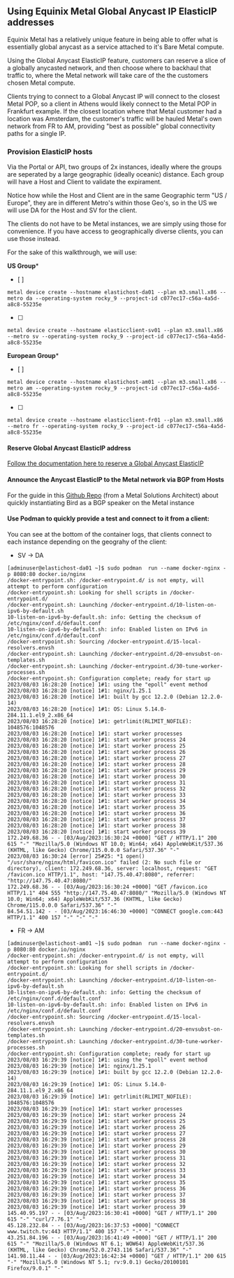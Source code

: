 ## Using Equinix Metal Global Anycast IP ElasticIP addresses

Equinix Metal has a relatively unique feature in being able to offer what is essentially global anycast as a service attached to it's Bare Metal compute.

Using the Global Anycast ElasticIP feature, customers can reserve a slice of a globally anycasted network, and then choose where to backhaul that traffic to, where the Metal network will take care of the the customers chosen Metal compute.

Clients trying to connect to a Global Anycast IP will connect to the closest Metal POP, so a client in Athens would likely connect to the Metal POP in Frankfurt example. If the closest location where that Metal customer had a location was Amsterdam, the customer's traffic will be hauled Metal's own network from FR to AM, providing "best as possible" global connectivity paths for a single IP.


### Provision ElasticIP hosts

Via the Portal or API, two groups of 2x instances, ideally where the groups are seperated by a large geographic (ideally oceanic) distance. Each group will have a Host and Client to validate the expirament.

Notice how while the Host and Client are in the same Geographic term "US / Europe", they are in different Metro's within those Geo's, so in the US we will use DA for the Host and SV for the client.

The clients do not have to be Metal instances, we are simply using those for convenience. If you have access to geographically diverse clients, you can use those instead.

For the sake of this walkthrough, we will use:

**US Group***
- [ ]
```
metal device create --hostname elastichost-da01 --plan m3.small.x86 --metro da --operating-system rocky_9 --project-id c077ec17-c56a-4a5d-a8c8-55235e
```
- [ ]
```
metal device create --hostname elasticclient-sv01 --plan m3.small.x86 --metro sv --operating-system rocky_9 --project-id c077ec17-c56a-4a5d-a8c8-55235e
```

**European Group***
- [ ]
```
metal device create --hostname elastichost-am01 --plan m3.small.x86 --metro am --operating-system rocky_9 --project-id c077ec17-c56a-4a5d-a8c8-55235e
```
- [ ]
```
metal device create --hostname elasticclient-fr01 --plan m3.small.x86 --metro fr --operating-system rocky_9 --project-id c077ec17-c56a-4a5d-a8c8-55235e
```

#### Reserve Global Anycast ElasticIP address

[Follow the documentation here to reserve a Global Anycast ElasticIP](https://deploy.equinix.com/developers/docs/metal/networking/global-anycast-ips/)

#### Announce the Anycast ElasticIP to the Metal network via BGP from Hosts

For the guide in this [Github Repo](https://github.com/enkelprifti98/Equinix-Metal-BGP) (from a Metal Solutions Architect) about quickly instantiating Bird as a BGP speaker on the Metal instance

#### Use Podman to quickly provide a test and connect to it from a client:

You can see at the bottom of the container logs, that clients connect to each instance depending on the geograhy of the client:

- SV -> DA
```
[adminuser@elastichost-da01 ~]$ sudo podman  run --name docker-nginx -p 8080:80 docker.io/nginx
/docker-entrypoint.sh: /docker-entrypoint.d/ is not empty, will attempt to perform configuration
/docker-entrypoint.sh: Looking for shell scripts in /docker-entrypoint.d/
/docker-entrypoint.sh: Launching /docker-entrypoint.d/10-listen-on-ipv6-by-default.sh
10-listen-on-ipv6-by-default.sh: info: Getting the checksum of /etc/nginx/conf.d/default.conf
10-listen-on-ipv6-by-default.sh: info: Enabled listen on IPv6 in /etc/nginx/conf.d/default.conf
/docker-entrypoint.sh: Sourcing /docker-entrypoint.d/15-local-resolvers.envsh
/docker-entrypoint.sh: Launching /docker-entrypoint.d/20-envsubst-on-templates.sh
/docker-entrypoint.sh: Launching /docker-entrypoint.d/30-tune-worker-processes.sh
/docker-entrypoint.sh: Configuration complete; ready for start up
2023/08/03 16:28:20 [notice] 1#1: using the "epoll" event method
2023/08/03 16:28:20 [notice] 1#1: nginx/1.25.1
2023/08/03 16:28:20 [notice] 1#1: built by gcc 12.2.0 (Debian 12.2.0-14)
2023/08/03 16:28:20 [notice] 1#1: OS: Linux 5.14.0-284.11.1.el9_2.x86_64
2023/08/03 16:28:20 [notice] 1#1: getrlimit(RLIMIT_NOFILE): 1048576:1048576
2023/08/03 16:28:20 [notice] 1#1: start worker processes
2023/08/03 16:28:20 [notice] 1#1: start worker process 24
2023/08/03 16:28:20 [notice] 1#1: start worker process 25
2023/08/03 16:28:20 [notice] 1#1: start worker process 26
2023/08/03 16:28:20 [notice] 1#1: start worker process 27
2023/08/03 16:28:20 [notice] 1#1: start worker process 28
2023/08/03 16:28:20 [notice] 1#1: start worker process 29
2023/08/03 16:28:20 [notice] 1#1: start worker process 30
2023/08/03 16:28:20 [notice] 1#1: start worker process 31
2023/08/03 16:28:20 [notice] 1#1: start worker process 32
2023/08/03 16:28:20 [notice] 1#1: start worker process 33
2023/08/03 16:28:20 [notice] 1#1: start worker process 34
2023/08/03 16:28:20 [notice] 1#1: start worker process 35
2023/08/03 16:28:20 [notice] 1#1: start worker process 36
2023/08/03 16:28:20 [notice] 1#1: start worker process 37
2023/08/03 16:28:20 [notice] 1#1: start worker process 38
2023/08/03 16:28:20 [notice] 1#1: start worker process 39
172.249.68.36 - - [03/Aug/2023:16:30:24 +0000] "GET / HTTP/1.1" 200 615 "-" "Mozilla/5.0 (Windows NT 10.0; Win64; x64) AppleWebKit/537.36 (KHTML, like Gecko) Chrome/115.0.0.0 Safari/537.36" "-"
2023/08/03 16:30:24 [error] 25#25: *1 open() "/usr/share/nginx/html/favicon.ico" failed (2: No such file or directory), client: 172.249.68.36, server: localhost, request: "GET /favicon.ico HTTP/1.1", host: "147.75.40.47:8080", referrer: "http://147.75.40.47:8080/"
172.249.68.36 - - [03/Aug/2023:16:30:24 +0000] "GET /favicon.ico HTTP/1.1" 404 555 "http://147.75.40.47:8080/" "Mozilla/5.0 (Windows NT 10.0; Win64; x64) AppleWebKit/537.36 (KHTML, like Gecko) Chrome/115.0.0.0 Safari/537.36" "-"
84.54.51.142 - - [03/Aug/2023:16:46:30 +0000] "CONNECT google.com:443 HTTP/1.1" 400 157 "-" "-" "-"
```


- FR -> AM
```
[adminuser@elastichost-am01 ~]$ sudo podman  run --name docker-nginx -p 8080:80 docker.io/nginx
/docker-entrypoint.sh: /docker-entrypoint.d/ is not empty, will attempt to perform configuration
/docker-entrypoint.sh: Looking for shell scripts in /docker-entrypoint.d/
/docker-entrypoint.sh: Launching /docker-entrypoint.d/10-listen-on-ipv6-by-default.sh
10-listen-on-ipv6-by-default.sh: info: Getting the checksum of /etc/nginx/conf.d/default.conf
10-listen-on-ipv6-by-default.sh: info: Enabled listen on IPv6 in /etc/nginx/conf.d/default.conf
/docker-entrypoint.sh: Sourcing /docker-entrypoint.d/15-local-resolvers.envsh
/docker-entrypoint.sh: Launching /docker-entrypoint.d/20-envsubst-on-templates.sh
/docker-entrypoint.sh: Launching /docker-entrypoint.d/30-tune-worker-processes.sh
/docker-entrypoint.sh: Configuration complete; ready for start up
2023/08/03 16:29:39 [notice] 1#1: using the "epoll" event method
2023/08/03 16:29:39 [notice] 1#1: nginx/1.25.1
2023/08/03 16:29:39 [notice] 1#1: built by gcc 12.2.0 (Debian 12.2.0-14)
2023/08/03 16:29:39 [notice] 1#1: OS: Linux 5.14.0-284.11.1.el9_2.x86_64
2023/08/03 16:29:39 [notice] 1#1: getrlimit(RLIMIT_NOFILE): 1048576:1048576
2023/08/03 16:29:39 [notice] 1#1: start worker processes
2023/08/03 16:29:39 [notice] 1#1: start worker process 24
2023/08/03 16:29:39 [notice] 1#1: start worker process 25
2023/08/03 16:29:39 [notice] 1#1: start worker process 26
2023/08/03 16:29:39 [notice] 1#1: start worker process 27
2023/08/03 16:29:39 [notice] 1#1: start worker process 28
2023/08/03 16:29:39 [notice] 1#1: start worker process 29
2023/08/03 16:29:39 [notice] 1#1: start worker process 30
2023/08/03 16:29:39 [notice] 1#1: start worker process 31
2023/08/03 16:29:39 [notice] 1#1: start worker process 32
2023/08/03 16:29:39 [notice] 1#1: start worker process 33
2023/08/03 16:29:39 [notice] 1#1: start worker process 34
2023/08/03 16:29:39 [notice] 1#1: start worker process 35
2023/08/03 16:29:39 [notice] 1#1: start worker process 36
2023/08/03 16:29:39 [notice] 1#1: start worker process 37
2023/08/03 16:29:39 [notice] 1#1: start worker process 38
2023/08/03 16:29:39 [notice] 1#1: start worker process 39
145.40.95.197 - - [03/Aug/2023:16:30:41 +0000] "GET / HTTP/1.1" 200 615 "-" "curl/7.76.1" "-"
45.128.232.84 - - [03/Aug/2023:16:37:53 +0000] "CONNECT www.twitch.tv:443 HTTP/1.1" 400 157 "-" "-" "-"
43.251.84.196 - - [03/Aug/2023:16:41:49 +0000] "GET / HTTP/1.1" 200 615 "-" "Mozilla/5.0 (Windows NT 6.1; WOW64) AppleWebKit/537.36 (KHTML, like Gecko) Chrome/52.0.2743.116 Safari/537.36" "-"
141.98.11.44 - - [03/Aug/2023:16:42:34 +0000] "GET / HTTP/1.1" 200 615 "-" "Mozilla/5.0 (Windows NT 5.1; rv:9.0.1) Gecko/20100101 Firefox/9.0.1" "-"
```
